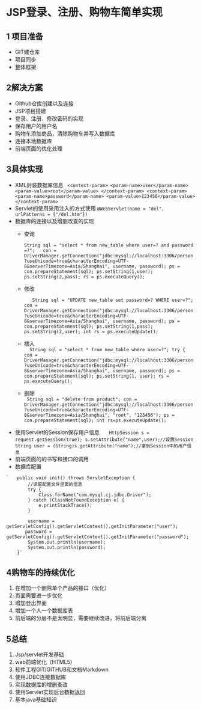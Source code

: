 # JSP登录、注册、购物车简单实现
## 1 项目准备
  + GIT建仓库
  + 项目同步
  + 整体框架
## 2解决方案
  + Github仓库创建以及连接
  + JSP项目搭建
  + 登录、注册、修改密码的实现
  + 保存用户的用户名
  + 购物车添加商品，清除购物车并写入数据库
  + 连接本地数据库
  + 前端页面的优化处理
## 3具体实现 
  + XML封装数据库信息
    ` <context-param>
           <param-name>user</param-name>
           <param-value>root</param-value>
       </context-param>
       <context-param>
           <param-name>password</param-name>
           <param-value>123456</param-value>
       </context-param>`
   + Servlet的使用采用注入的方式使用
      `@WebServlet(name = "del", urlPatterns = {"/del.htm"})`
   + 数据库的连接以及增删改查的实现
      + 查询
      
          `String sql = "select * from new_table where user=? and password =?";  
                 con = DriverManager.getConnection("jdbc:mysql://localhost:3306/person?useUnicode=true&characterEncoding=UTF-8&serverTimezone=Asia/Shanghai", username, password);
                 ps = con.prepareStatement(sql);
                 ps.setString(1,user);
                 ps.setString(2,pass);
                 rs = ps.executeQuery();`
      + 修改
      
        `   String sql = "UPDATE new_table set password=? WHERE user=?";
            con = DriverManager.getConnection("jdbc:mysql://localhost:3306/person?useUnicode=true&characterEncoding=UTF-8&serverTimezone=Asia/Shanghai", username, password);
                   ps = con.prepareStatement(sql);
                   ps.setString(1,pass);
                   ps.setString(2,user);
                   int rs = ps.executeUpdate();`  
      + 插入    
        `  String sql = "select * from new_table where user=?";
                 try {
                     con = DriverManager.getConnection("jdbc:mysql://localhost:3306/person?useUnicode=true&characterEncoding=UTF-8&serverTimezone=Asia/Shanghai", username, password);
                     ps = con.prepareStatement(sql);
                     ps.setString(1, user);
                     rs = ps.executeQuery();`  
      + 删除    
          ` String sql = "delete from product";
                       con = DriverManager.getConnection("jdbc:mysql://localhost:3306/person?useUnicode=true&characterEncoding=UTF-8&serverTimezone=Asia/Shanghai", "root", "123456");
                       ps = con.prepareStatement(sql);
                       int rs=ps.executeUpdate();`
   + 使用Servlet的Session保存用户信息
      `   HttpSession s = request.getSession(true);
                    s.setAttribute("name",user);//设置Session
       String user = (String)s.getAttribute("name");//拿到Session中的用户信息`
   + 前端页面的的书写和接口的调用   
   + 数据库配置

    `   public void init() throws ServletException {
            //读取配置文件里面的信息
            try {
                Class.forName("com.mysql.cj.jdbc.Driver");
            } catch (ClassNotFoundException e) {
                e.printStackTrace();
            }
    
            username = getServletConfig().getServletContext().getInitParameter("user");
           password = getServletConfig().getServletContext().getInitParameter("password");
            System.out.println(username);
            System.out.println(password);
        }`

## 4购物车的持续优化
  1. 在增加一个删除单个产品的接口（优化）
  2. 页面需要进一步优化
  3. 增加登出界面
  4. 增加一个人一个数据库表
  5. 前后端的分层不是太明显，需要继续改进，将前后端分离
## 5总结
  1. Jsp/servlet开发基础
  2. web前端优化（HTML5）
  3. 软件工程GIT/GITHUB和文档Markdown
  4. 使用JDBC连接数据库
  5. 实现数据库的增删查改
  6. 使用Servlet实现后台数据返回
  7. 基本java基础知识
